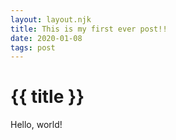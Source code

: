 ```yaml
---
layout: layout.njk
title: This is my first ever post!!
date: 2020-01-08
tags: post
---
```


# {{ title }}
Hello, world!
